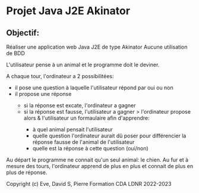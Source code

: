 # **Projet Java J2E Akinator**

<h2 style="text-style: underline">Objectif:</h2>

<p>
    Réaliser une application web Java J2E de type Akinator
    Aucune utilisation de BDD
</p>

L'utilisateur pense à un animal et le programme doit le deviner.

<p>
A chaque tour, l'ordinateur a 2 possibilitées:
    <ul>
        <li>il pose une question à laquelle l'utilisateur répond par oui ou non</li>
        <li>il propose une réponse</li>
        <ul>
            <li>si la réponse est excate, l'ordinateur a gagner</li>
            <li>si la réponse est fausse, l'utilisateur a gagner > l'ordinateur propose alors & l'utilisateur un formaulaire afin d'apprendre:</li>
            <ul>
                <li>à quel animal pensait l'utilisateur</li>
                <li>quelle question l'ordinateur aurait dû poser pour différencier la réponse fausse de l'animal de l'utilisateur</li>
                <li>quelle est la réponse à cette question (oui/non)</li>
            </ul>
        </ul>
    </ul>
</p>

<p>
    Au départ le programme ne connait qu'un seul animal: le chien.
    Au fur et à mesure des tours, l'ordinateur apprend de plus en plus et connait de plus en plus de réponse.
</p>

Copyright (c) Eve, David S, Pierre
Formation CDA LDNR 2022-2023
